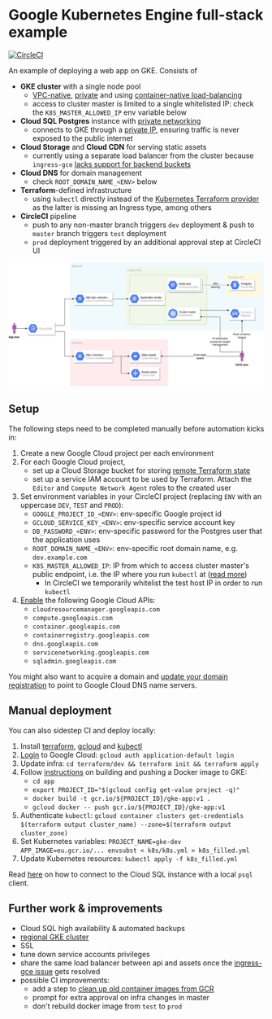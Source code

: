 # Google Kubernetes Engine full-stack example
[![CircleCI](https://circleci.com/gh/epiphone/gke-terraform-example/tree/master.svg?style=svg)](https://circleci.com/gh/epiphone/gke-terraform-example/tree/master)

An example of deploying a web app on GKE. Consists of
- **GKE cluster** with a single node pool
  - [VPC-native](https://cloud.google.com/kubernetes-engine/docs/how-to/alias-ips), [private](https://cloud.google.com/kubernetes-engine/docs/how-to/private-clusters) and using [container-native load-balancing](https://cloud.google.com/kubernetes-engine/docs/how-to/container-native-load-balancing)
  - access to cluster master is limited to a single whitelisted IP: check the `K8S_MASTER_ALLOWED_IP` env variable below
- **Cloud SQL Postgres** instance with [private networking](https://cloud.google.com/blog/products/databases/introducing-private-networking-connection-for-cloud-sql)
  - connects to GKE through a [private IP](https://cloud.google.com/sql/docs/mysql/connect-kubernetes-engine#private-ip), ensuring traffic is never exposed to the public internet
- **Cloud Storage** and **Cloud CDN** for serving static assets
  - currently using a separate load balancer from the cluster because `ingress-gce` [lacks support for backend buckets](https://github.com/kubernetes/ingress-gce/issues/33)
- **Cloud DNS** for domain management
    - check `ROOT_DOMAIN_NAME_<ENV>` below
- **Terraform**-defined infrastructure
  - using `kubectl` directly instead of the [Kubernetes Terraform provider](https://github.com/terraform-providers/terraform-provider-kubernetes) as the latter is missing an Ingress type, among others
- **CircleCI** pipeline
  - push to any non-master branch triggers `dev` deployment & push to `master` branch triggers `test` deployment
  - `prod` deployment triggered by an additional approval step at CircleCI UI

![architecture sketch](/doc/gke-sample-app.png)

## Setup

The following steps need to be completed manually before automation kicks in:

1. Create a new Google Cloud project per each environment
2. For each Google Cloud project,
    - set up a Cloud Storage bucket for storing [remote Terraform state](https://www.terraform.io/docs/backends/types/gcs.html)
    - set up a service IAM account to be used by Terraform. Attach the `Editor` and `Compute Network Agent` roles to the created user
3. Set environment variables in your CircleCI project (replacing `ENV` with an uppercase `DEV`, `TEST` and `PROD`):
    - `GOOGLE_PROJECT_ID_<ENV>`: env-specific Google project id
    - `GCLOUD_SERVICE_KEY_<ENV>`: env-specific service account key
    - `DB_PASSWORD_<ENV>`: env-specific password for the Postgres user that the application uses
    - `ROOT_DOMAIN_NAME_<ENV>`: env-specific root domain name, e.g. `dev.example.com`
    - `K8S_MASTER_ALLOWED_IP`: IP from which to access cluster master's public endpoint, i.e. the IP where you run `kubectl` at ([read more](https://cloud.google.com/kubernetes-engine/docs/how-to/authorized-networks))
      - In CircleCI we temporarily whitelist the test host IP in order to run `kubectl`
4. [Enable](https://cloud.google.com/apis/docs/enable-disable-apis) the following Google Cloud APIs:
    - `cloudresourcemanager.googleapis.com`
    - `compute.googleapis.com`
    - `container.googleapis.com`
    - `containerregistry.googleapis.com`
    - `dns.googleapis.com`
    - `servicenetworking.googleapis.com`
    - `sqladmin.googleapis.com`

You might also want to acquire a domain and [update your domain registration](https://cloud.google.com/dns/docs/update-name-servers) to point to Google Cloud DNS name servers.

## Manual deployment

You can also sidestep CI and deploy locally:

1. Install [terraform](https://learn.hashicorp.com/terraform/getting-started/install.html), [gcloud](https://cloud.google.com/sdk/#Quick_Start) and [kubectl](https://kubernetes.io/docs/tasks/tools/install-kubectl/)
2. [Login](https://www.terraform.io/docs/providers/google/provider_reference.html) to Google Cloud: `gcloud auth application-default login`
3. Update infra: `cd terraform/dev && terraform init && terraform apply`
4. Follow [instructions](https://cloud.google.com/kubernetes-engine/docs/tutorials/hello-app) on building and pushing a Docker image to GKE:
    - `cd app`
    - `export PROJECT_ID="$(gcloud config get-value project -q)"`
    - `docker build -t gcr.io/${PROJECT_ID}/gke-app:v1 .`
    - `gcloud docker -- push gcr.io/${PROJECT_ID}/gke-app:v1`
5. Authenticate `kubectl`: `gcloud container clusters get-credentials $(terraform output cluster_name) --zone=$(terraform output cluster_zone)`
6. Set Kubernetes variables: `PROJECT_NAME=gke-dev APP_IMAGE=eu.gcr.io/... envsubst < k8s/k8s.yml > k8s_filled.yml`
7. Update Kubernetes resources: `kubectl apply -f k8s_filled.yml`

Read [here](https://cloud.google.com/sql/docs/postgres/quickstart-proxy-test) on how to connect to the Cloud SQL instance with a local `psql` client.

## Further work & improvements

- Cloud SQL high availability & automated backups
- [regional GKE cluster](https://cloud.google.com/kubernetes-engine/docs/concepts/regional-clusters)
- SSL
- tune down service accounts privileges
- share the same load balancer between api and assets once the [ingress-gce issue](https://github.com/kubernetes/ingress-gce/issues/33) gets resolved
- possible CI improvements:
    - add a step to [clean up old container images from GCR](https://gist.github.com/ahmetb/7ce6d741bd5baa194a3fac6b1fec8bb7)
    - prompt for extra approval on infra changes in master
    - don't rebuild docker image from `test` to `prod`
